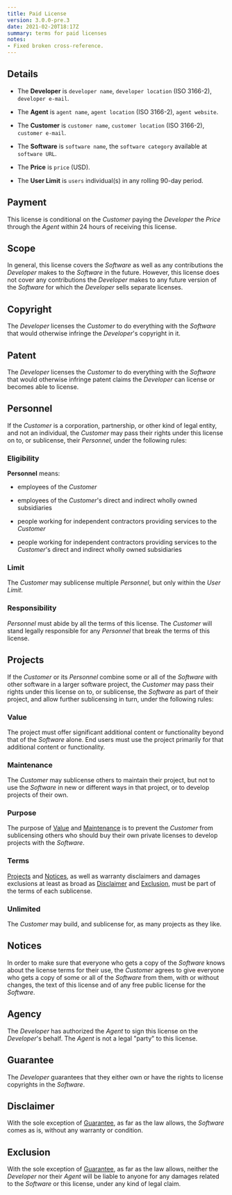 ```yaml
---
title: Paid License
version: 3.0.0-pre.3
date: 2021-02-20T18:17Z
summary: terms for paid licenses
notes:
- Fixed broken cross-reference.
---
```


## Details

- The **Developer** is `developer name`, `developer location` (ISO 3166-2), `developer e-mail`.

- The **Agent** is `agent name`, `agent location` (ISO 3166-2), `agent website`.

- The **Customer** is `customer name`, `customer location` (ISO 3166-2), `customer e-mail`.

- The **Software** is `software name`, the `software category` available at `software URL`.

- The **Price** is `price` (USD).

- The **User Limit** is `users` individual(s) in any rolling 90-day period.

## Payment

This license is conditional on the _Customer_ paying the _Developer_ the _Price_ through the _Agent_ within 24 hours of receiving this license.

## Scope

In general, this license covers the _Software_ as well as any contributions the _Developer_ makes to the _Software_ in the future.  However, this license does not cover any contributions the _Developer_ makes to any future version of the _Software_ for which the _Developer_ sells separate licenses.

## Copyright

The _Developer_ licenses the _Customer_ to do everything with the _Software_ that would otherwise infringe the _Developer_'s copyright in it.

## Patent

The _Developer_ licenses the _Customer_ to do everything with the _Software_ that would otherwise infringe patent claims the _Developer_ can license or becomes able to license.

## Personnel

If the _Customer_ is a corporation, partnership, or other kind of legal entity, and not an individual, the _Customer_ may pass their rights under this license on to, or sublicense, their _Personnel_, under the following rules:

### Eligibility

**Personnel** means:

- employees of the _Customer_

- employees of the _Customer_'s direct and indirect wholly owned subsidiaries

- people working for independent contractors providing services to the _Customer_

- people working for independent contractors providing services to the _Customer_'s direct and indirect wholly owned subsidiaries

### Limit

The _Customer_ may sublicense multiple _Personnel_, but only within the _User Limit_.

### Responsibility

_Personnel_ must abide by all the terms of this license.  The _Customer_ will stand legally responsible for any _Personnel_ that break the terms of this license.

## Projects

If the _Customer_ or its _Personnel_ combine some or all of the _Software_ with other software in a larger software project, the _Customer_ may pass their rights under this license on to, or sublicense, the _Software_ as part of their project, and allow further sublicensing in turn, under the following rules:

### Value

The project must offer significant additional content or functionality beyond that of the _Software_ alone.  End users must use the project primarily for that additional content or functionality.

### Maintenance

The _Customer_ may sublicense others to maintain their project, but not to use the _Software_ in new or different ways in that project, or to develop projects of their own.

### Purpose

The purpose of [Value](#value) and [Maintenance](#maintenance) is to prevent the _Customer_ from sublicensing others who should buy their own private licenses to develop projects with the _Software_.

### Terms

[Projects](#projects) and [Notices](#notices), as well as warranty disclaimers and damages exclusions at least as broad as [Disclaimer](#disclaimer) and [Exclusion](#exclusion), must be part of the terms of each sublicense.

### Unlimited

The _Customer_ may build, and sublicense for, as many projects as they like.

## Notices

In order to make sure that everyone who gets a copy of the _Software_ knows about the license terms for their use, the _Customer_ agrees to give everyone who gets a copy of some or all of the _Software_ from them, with or without changes, the text of this license and of any free public license for the _Software_.

## Agency

The _Developer_ has authorized the _Agent_ to sign this license on the _Developer_'s behalf.  The _Agent_ is not a legal "party" to this license.

## Guarantee

The _Developer_ guarantees that they either own or have the rights to license copyrights in the _Software_.

## Disclaimer

<span class="conspicuous" markdown="1">With the sole exception of [Guarantee](#guarantee), as far as the law allows, the _Software_ comes as is, without any warranty or condition.</span>

## Exclusion

<span class="conspicuous" markdown="1">With the sole exception of [Guarantee](#guarantee), as far as the law allows, neither the _Developer_ nor their _Agent_ will be liable to anyone for any damages related to the _Software_ or this license, under any kind of legal claim.</span>
